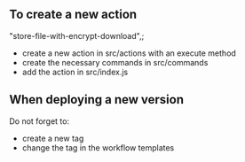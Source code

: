 
## To create a new action
"store-file-with-encrypt-download",;
- create a new action in src/actions with an execute method
- create the necessary commands in src/commands
- add the action in src/index.js

## When deploying a new version
Do not forget to:
- create a new tag
- change the tag in the workflow templates
